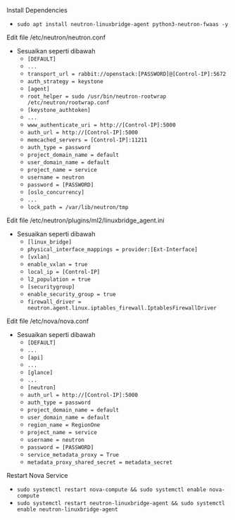 Install Dependencies
- `````sudo apt install neutron-linuxbridge-agent python3-neutron-fwaas -y`````

Edit file /etc/neutron/neutron.conf
- Sesuaikan seperti dibawah
  - `````[DEFAULT]`````
  - `````...`````
  - `````transport_url = rabbit://openstack:[PASSWORD]@[Control-IP]:5672`````
  - `````auth_strategy = keystone`````
  - `````[agent]`````
  - `````root_helper = sudo /usr/bin/neutron-rootwrap /etc/neutron/rootwrap.conf`````
  - `````[keystone_authtoken]`````
  - `````...`````
  - `````www_authenticate_uri = http://[Control-IP]:5000`````
  - `````auth_url = http://[Control-IP]:5000`````
  - `````memcached_servers = [Control-IP]:11211`````
  - `````auth_type = password`````
  - `````project_domain_name = default`````
  - `````user_domain_name = default`````
  - `````project_name = service`````
  - `````username = neutron`````
  - `````password = [PASSWORD]`````
  - `````[oslo_concurrency]`````
  - `````...`````
  - `````lock_path = /var/lib/neutron/tmp`````

Edit file /etc/neutron/plugins/ml2/linuxbridge_agent.ini
- Sesuaikan seperti dibawah  
  - `````[linux_bridge]`````
  - `````physical_interface_mappings = provider:[Ext-Interface]`````
  - `````[vxlan]`````
  - `````enable_vxlan = true`````
  - `````local_ip = [Control-IP]`````
  - `````l2_population = true`````
  - `````[securitygroup]`````
  - `````enable_security_group = true`````
  - `````firewall_driver = neutron.agent.linux.iptables_firewall.IptablesFirewallDriver`````

Edit file /etc/nova/nova.conf
- Sesuaikan seperti dibawah
  - `````[DEFAULT]`````
  - `````...`````
  - `````[api]`````
  - `````...`````
  - `````[glance]`````
  - `````...`````
  - `````[neutron]`````
  - `````auth_url = http://[Control-IP]:5000`````
  - `````auth_type = password`````
  - `````project_domain_name = default`````
  - `````user_domain_name = default`````
  - `````region_name = RegionOne`````
  - `````project_name = service`````
  - `````username = neutron`````
  - `````password = [PASSWORD]`````
  - `````service_metadata_proxy = True`````
  - `````metadata_proxy_shared_secret = metadata_secret`````
  
Restart Nova Service
- `````sudo systemctl restart nova-compute && sudo systemctl enable nova-compute`````
- `````sudo systemctl restart neutron-linuxbridge-agent && sudo systemctl enable neutron-linuxbridge-agent`````

